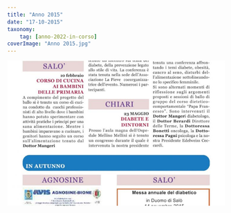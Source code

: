 ```yaml
---
title: "Anno 2015"
date: "17-10-2015"
taxonomy: 
    tag: [anno-2022-in-corso]
coverImage: "Anno 2015.jpg"
---
```


![Anno 2015](images/Anno%202015.jpg)
